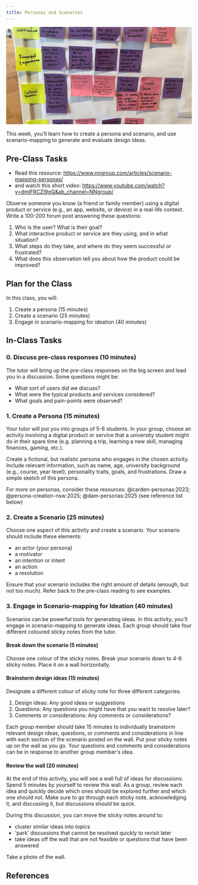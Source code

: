 ```yaml
---
title: Personas and Scenarios
---
```


![Sticky note wall from a co-design session.](img/codesign.jpg)

This week, you’ll learn how to create a persona and scenario, and use scenario-mapping to generate and evaluate design ideas. 

## Pre-Class Tasks

- Read this resource: <https://www.nngroup.com/articles/scenario-mapping-personas/> 
- and watch this short video: <https://www.youtube.com/watch?v=dmlFRCZI9gQ&ab_channel=NNgroup/>

Observe someone you know (a friend or family member) using a digital product or service (e.g., an app, website, or device) in a real-life context. Write a 100-200 forum post answering these questions:

1. Who is the user? What is their goal?
2. What interactive product or service are they using, and in what situation?
3. What steps do they take, and where do they seem successful or frustrated?
4. What does this observation tell you about how the product could be improved?

## Plan for the Class

In this class, you will:

1. Create a persona (15 minutes)
2. Create a scenario (25 minutes)
3. Engage in scenario-mapping for ideation (40 minutes)

## In-Class Tasks

### 0. Discuss pre-class responses (10 minutes)

The tutor will bring up the pre-class responses on the big screen and lead you in a discussion. Some questions might be:

- What sort of users did we discuss?
- What were the typical products and services considered?
- What goals and pain-points were observed?

### 1. Create a Persona (15 minutes)

Your tutor will put you into groups of 5-6 students. 
In your group, choose an activity involving a digital product or service that a university student might do in their spare time (e.g. planning a trip, learning a new skill, managing finances, gaming, etc.).

Create a fictional, but realistic persona who engages in the chosen activity.
Include relevant information, such as name, age, university background (e.g., course, year level), personality traits, goals, and frustrations.
Draw a simple sketch of this persona.

For more on personas, consider these resources: @carden-personas:2023; @persona-creation-nsw:2025; @dam-personas:2025 (see reference list below)

### 2. Create a Scenario (25 minutes)

Choose one aspect of this activity and create a scenario.
Your scenario should include these elements:

- an actor (your persona)
- a motivator
- an intention or intent
- an action
- a resolution

Ensure that your scenario includes the right amount of details (enough, but not too much). 
Refer back to the pre-class reading to see examples.

### 3. Engage in Scenario-mapping for Ideation (40 minutes)

Scenarios can be powerful tools for generating ideas. In this activity, you'll engage in scenario-mapping to generate ideas.
Each group should take four different coloured sticky notes from the tutor.

#### Break down the scenario (5 minutes)  

Choose one colour of the sticky notes.
Break your scenario down to 4-6 sticky notes. Place it on a wall horizontally.

#### Brainstorm design ideas (15 minutes)  

Designate a different colour of sticky note for three different categories.

1. Design ideas: Any good ideas or suggestions
2. Questions: Any questions you might have that you want to resolve later?
3. Comments or considerations: Any comments or considerations?

Each group member should take 15 minutes to individually brainstorm relevant design ideas, questions, or comments and considerations in line with each section of the scenario posted on the wall. 
Put your sticky notes up on the wall as you go. Your questions and comments and considerations can be in response to another group member's idea.

#### Review the wall (20 minutes)

At the end of this activity, you will see a wall full of ideas for discussions. Spend 5 minutes by yourself to review this wall.
As a group, review each idea and quickly decide which ones should be explored further and which one should not. Make sure to go through each sticky note, acknowledging it, and discussing it, but discussions should be quick.

During this discussion, you can move the sticky notes around to:

- cluster similar ideas into topics
- 'park' discussions that cannot be resolved quickly to revisit later 
- take ideas off the wall that are not feasible or questions that have been answered

Take a photo of the wall.

## References

